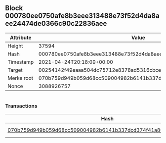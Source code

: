 ## Block 000780ee0750afe8b3eee313488e73f52d4da8aee24474de0366c90c22836aee

Attribute | Value
--- | ---
Height | 37594
Hash | 000780ee0750afe8b3eee313488e73f52d4da8aee24474de0366c90c22836aee
Timestamp | 2021-04-24T20:18:09+00:00
Target | 00254142f49eaaa504dc75712e8378ad5316cbcead634704b3734b6271167cc4
Merke root | 070b759d949b059d68cc509004982b6141b337dcd374f41a80392a58cb8e3195
Nonce | 3088926757

```

```

### Transactions

Hash | Amount
--- | ---
[070b759d949b059d68cc509004982b6141b337dcd374f41a80392a58cb8e3195](070b759d949b059d68cc509004982b6141b337dcd374f41a80392a58cb8e3195.md) | 10.00000000 SKEPTI 
